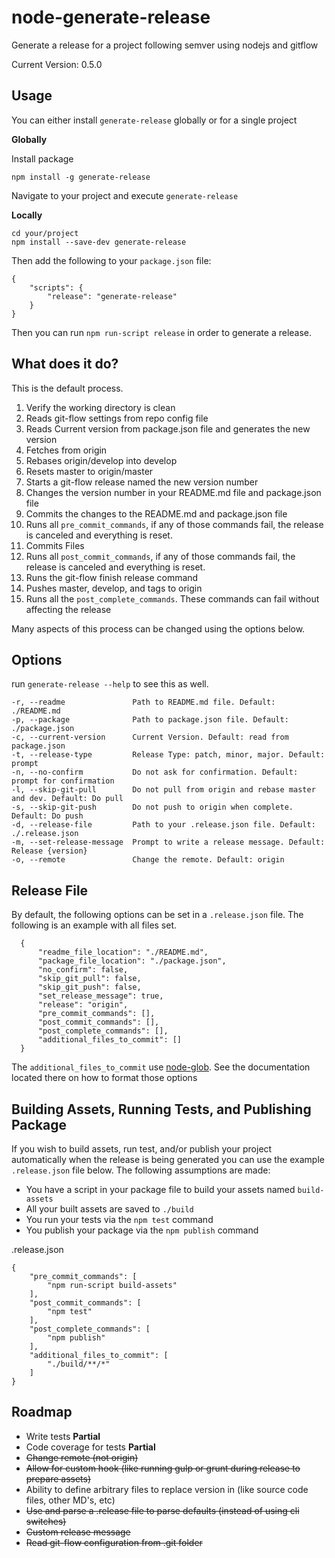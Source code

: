 # node-generate-release
Generate a release for a project following semver using nodejs and gitflow

Current Version: 0.5.0


Usage
-----

You can either install `generate-release` globally or for a single project

__Globally__

Install package

    npm install -g generate-release

Navigate to your project and execute `generate-release`

__Locally__

    cd your/project
    npm install --save-dev generate-release
    
Then add the following to your `package.json` file:

    {
        "scripts": {
            "release": "generate-release"
        }
    }

Then you can run `npm run-script release` in order to generate a release.

What does it do?
----------------

This is the default process.

1. Verify the working directory is clean
1. Reads git-flow settings from repo config file
1. Reads Current version from package.json file and generates the new version
1. Fetches from origin
1. Rebases origin/develop into develop
1. Resets master to origin/master
1. Starts a git-flow release named the new version number
1. Changes the version number in your README.md file and package.json file
1. Commits the changes to the README.md and package.json file
1. Runs all `pre_commit_commands`, if any of those commands fail, the release is canceled and 
     everything is reset.
1. Commits Files
1. Runs all `post_commit_commands`, if any of those commands fail, the release is canceled and 
     everything is reset.
1. Runs the git-flow finish release command
1. Pushes master, develop, and tags to origin
1. Runs all the `post_complete_commands`. These commands can fail without affecting the release

Many aspects of this process can be changed using the options below.

Options
--------

run `generate-release --help` to see this as well.

    -r, --readme               Path to README.md file. Default: ./README.md
    -p, --package              Path to package.json file. Default: ./package.json
    -c, --current-version      Current Version. Default: read from package.json
    -t, --release-type         Release Type: patch, minor, major. Default: prompt
    -n, --no-confirm           Do not ask for confirmation. Default: prompt for confirmation
    -l, --skip-git-pull        Do not pull from origin and rebase master and dev. Default: Do pull
    -s, --skip-git-push        Do not push to origin when complete. Default: Do push
    -d, --release-file         Path to your .release.json file. Default: ./.release.json
    -m, --set-release-message  Prompt to write a release message. Default: Release {version}
    -o, --remote               Change the remote. Default: origin

Release File
------------

By default, the following options can be set in a `.release.json` file. The following
is an example with all files set.

      {
          "readme_file_location": "./README.md",
          "package_file_location": "./package.json",
          "no_confirm": false,
          "skip_git_pull": false,
          "skip_git_push": false,
          "set_release_message": true,
          "release": "origin",
          "pre_commit_commands": [],
          "post_commit_commands": [],
          "post_complete_commands": [],
          "additional_files_to_commit": []
      }
      
The `additional_files_to_commit` use [node-glob](https://github.com/isaacs/node-glob). See the
documentation located there on how to format those options

Building Assets, Running Tests, and Publishing Package
--------------------------------

If you wish to build assets, run test, and/or publish your project automatically when the
release is being generated you can use the example `.release.json` file below. The
following assumptions are made:

- You have a script in your package file to build your assets named `build-assets`
- All your built assets are saved to `./build`
- You run your tests via the `npm test` command
- You publish your package via the `npm publish` command

.release.json

    {
        "pre_commit_commands": [
            "npm run-script build-assets"
        ],
        "post_commit_commands": [
            "npm test"
        ],
        "post_complete_commands": [
            "npm publish"
        ],
        "additional_files_to_commit": [
            "./build/**/*"
        ]
    }

Roadmap
-------

- Write tests **Partial**
- Code coverage for tests **Partial**
- ~~Change remote (not origin)~~
- ~~Allow for custom hook (like running gulp or grunt during release to prepare assets)~~
- Ability to define arbitrary files to replace version in (like source code files, other MD's, etc)
- ~~Use and parse a .release file to parse defaults (instead of using cli switches)~~
- ~~Custom release message~~
- ~~Read git-flow configuration from .git folder~~
